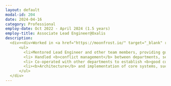 ```yaml
---
layout: default
modal-id: 204
date: 2024-04-16
category: Professional
employ-date: Oct 2022 - April 2024 (1.5 years)
employ-title: Associate Lead Engineer@Oxalis
description:
  <div><div>Worked in <a href="https://moonfrost.io/" target="_blank" rel="noopener noreferrer"><b>Moonfrost</b></a> - a multiplayer life-sim game inspired in Stardew Valley. Responsibilities included:</div>
      <ul>
        <li>Mentored Lead Engineer and other team members, providing guidance and support in technical and non-technical matters.</li>
        <li> Handled <b>conflict management</b> between departments, serving as mediator and agenda facilitator when tough decisions had to be made, such as deciding deadlines and project scope disagreements.
        <li> Co-operated with other departments to establish <b>good communication channels</b>, in the form of workflow guidelines.
        <li><b>Architecture</b> and implementation of core systems, such as multi-grid environment mapping, editor tooling, crafting and item management.
      </ul>
  </div>
---
```

